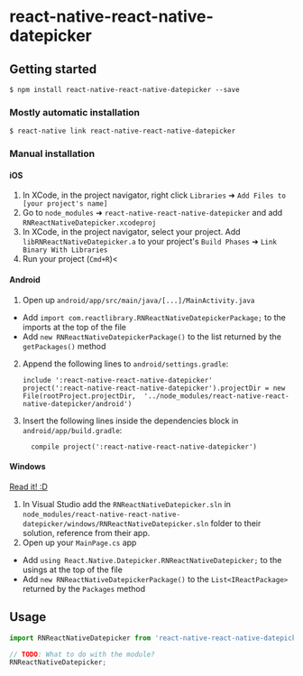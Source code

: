 
# react-native-react-native-datepicker

## Getting started

`$ npm install react-native-react-native-datepicker --save`

### Mostly automatic installation

`$ react-native link react-native-react-native-datepicker`

### Manual installation


#### iOS

1. In XCode, in the project navigator, right click `Libraries` ➜ `Add Files to [your project's name]`
2. Go to `node_modules` ➜ `react-native-react-native-datepicker` and add `RNReactNativeDatepicker.xcodeproj`
3. In XCode, in the project navigator, select your project. Add `libRNReactNativeDatepicker.a` to your project's `Build Phases` ➜ `Link Binary With Libraries`
4. Run your project (`Cmd+R`)<

#### Android

1. Open up `android/app/src/main/java/[...]/MainActivity.java`
  - Add `import com.reactlibrary.RNReactNativeDatepickerPackage;` to the imports at the top of the file
  - Add `new RNReactNativeDatepickerPackage()` to the list returned by the `getPackages()` method
2. Append the following lines to `android/settings.gradle`:
  	```
  	include ':react-native-react-native-datepicker'
  	project(':react-native-react-native-datepicker').projectDir = new File(rootProject.projectDir, 	'../node_modules/react-native-react-native-datepicker/android')
  	```
3. Insert the following lines inside the dependencies block in `android/app/build.gradle`:
  	```
      compile project(':react-native-react-native-datepicker')
  	```

#### Windows
[Read it! :D](https://github.com/ReactWindows/react-native)

1. In Visual Studio add the `RNReactNativeDatepicker.sln` in `node_modules/react-native-react-native-datepicker/windows/RNReactNativeDatepicker.sln` folder to their solution, reference from their app.
2. Open up your `MainPage.cs` app
  - Add `using React.Native.Datepicker.RNReactNativeDatepicker;` to the usings at the top of the file
  - Add `new RNReactNativeDatepickerPackage()` to the `List<IReactPackage>` returned by the `Packages` method


## Usage
```javascript
import RNReactNativeDatepicker from 'react-native-react-native-datepicker';

// TODO: What to do with the module?
RNReactNativeDatepicker;
```
  